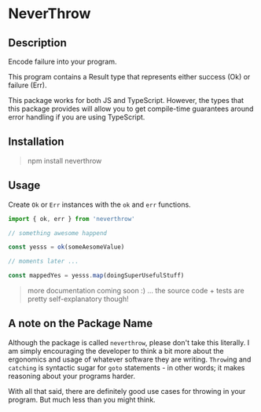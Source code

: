 
# NeverThrow

## Description

Encode failure into your program.

This program contains a Result type that represents either success (Ok) or failure (Err).

This package works for both JS and TypeScript. However, the types that this package provides will allow you to get compile-time guarantees around error handling if you are using TypeScript.

## Installation

> npm install neverthrow


## Usage

Create `Ok` or `Err` instances with the `ok` and `err` functions.

```typescript
import { ok, err } from 'neverthrow'

// something awesome happend

const yesss = ok(someAesomeValue)

// moments later ...

const mappedYes = yesss.map(doingSuperUsefulStuff)
```

> more documentation coming soon :) ... the source code + tests are pretty self-explanatory though!


## A note on the Package Name

Although the package is called `neverthrow`, please don't take this literally. I am simply encouraging the developer to think a bit more about the ergonomics and usage of whatever software they are writing. `Throw`ing and `catching` is syntactic sugar for `goto` statements - in other words; it makes reasoning about your programs harder. 

With all that said, there are definitely good use cases for throwing in your program. But much less than you might think.
